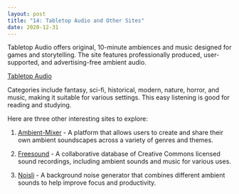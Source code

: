 ```yaml
---
layout: post
title: "14: Tabletop Audio and Other Sites"
date: 2020-12-31
---
```


Tabletop Audio offers original, 10-minute ambiences and music designed for games and storytelling. The site features professionally produced, user-supported, and advertising-free ambient audio.

[Tabletop Audio](https://tabletopaudio.com/)

Categories include fantasy, sci-fi, historical, modern, nature, horror, and music, making it suitable for various settings. This easy listening is good for reading and studying.

Here are three other interesting sites to explore:

1. [Ambient-Mixer](https://www.ambient-mixer.com) - A platform that allows users to create and share their own ambient soundscapes across a variety of genres and themes.

2. [Freesound](https://www.freesound.org) - A collaborative database of Creative Commons licensed sound recordings, including ambient sounds and music for various uses.

3. [Noisli](https://www.noisli.com) - A background noise generator that combines different ambient sounds to help improve focus and productivity.
